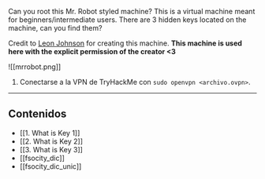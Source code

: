 Can you root this Mr. Robot styled machine? This is a virtual machine meant for beginners/intermediate users. There are 3 hidden keys located on the machine, can you find them?

Credit to [Leon Johnson](https://twitter.com/@sho_luv) for creating this machine. **This machine is used here with the explicit permission of the creator <3**

![[mrrobot.png]]

1. Conectarse a la VPN de TryHackMe con `sudo openvpn <archivo.ovpn>`.

----------------
<h2>Contenidos</h2>

- [[1. What is Key 1]]
- [[2. What is Key 2]]
- [[3. What is Key 3]]
- [[fsocity_dic]]
- [[fsocity_dic_unic]]

